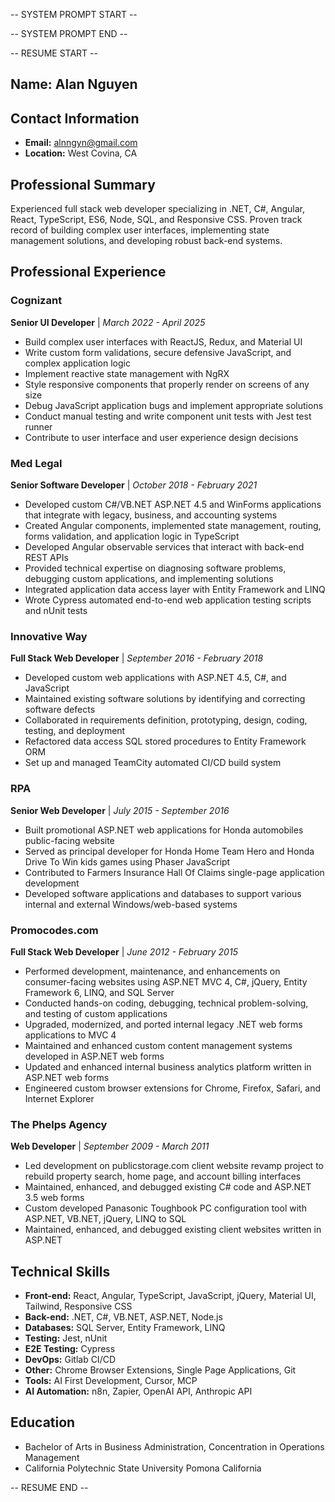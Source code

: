 -- SYSTEM PROMPT START --

-- SYSTEM PROMPT END --

-- RESUME START --
## Name: Alan Nguyen

## Contact Information
- **Email:** alnngyn@gmail.com
- **Location:** West Covina, CA

## Professional Summary
Experienced full stack web developer specializing in .NET, C#, Angular, React, TypeScript, ES6, Node, SQL, and Responsive CSS. Proven track record of building complex user interfaces, implementing state management solutions, and developing robust back-end systems.

## Professional Experience

### Cognizant
**Senior UI Developer** | *March 2022 - April 2025*
- Build complex user interfaces with ReactJS, Redux, and Material UI
- Write custom form validations, secure defensive JavaScript, and complex application logic
- Implement reactive state management with NgRX
- Style responsive components that properly render on screens of any size
- Debug JavaScript application bugs and implement appropriate solutions
- Conduct manual testing and write component unit tests with Jest test runner
- Contribute to user interface and user experience design decisions

### Med Legal
**Senior Software Developer** | *October 2018 - February 2021*
- Developed custom C#/VB.NET ASP.NET 4.5 and WinForms applications that integrate with legacy, business, and accounting systems
- Created Angular components, implemented state management, routing, forms validation, and application logic in TypeScript
- Developed Angular observable services that interact with back-end REST APIs
- Provided technical expertise on diagnosing software problems, debugging custom applications, and implementing solutions
- Integrated application data access layer with Entity Framework and LINQ
- Wrote Cypress automated end-to-end web application testing scripts and nUnit tests

### Innovative Way
**Full Stack Web Developer** | *September 2016 - February 2018*
- Developed custom web applications with ASP.NET 4.5, C#, and JavaScript
- Maintained existing software solutions by identifying and correcting software defects
- Collaborated in requirements definition, prototyping, design, coding, testing, and deployment
- Refactored data access SQL stored procedures to Entity Framework ORM
- Set up and managed TeamCity automated CI/CD build system

### RPA
**Senior Web Developer** | *July 2015 - September 2016*
- Built promotional ASP.NET web applications for Honda automobiles public-facing website
- Served as principal developer for Honda Home Team Hero and Honda Drive To Win kids games using Phaser JavaScript
- Contributed to Farmers Insurance Hall Of Claims single-page application development
- Developed software applications and databases to support various internal and external Windows/web-based systems

### Promocodes.com
**Full Stack Web Developer** | *June 2012 - February 2015*
- Performed development, maintenance, and enhancements on consumer-facing websites using ASP.NET MVC 4, C#, jQuery, Entity Framework 6, LINQ, and SQL Server
- Conducted hands-on coding, debugging, technical problem-solving, and testing of custom applications
- Upgraded, modernized, and ported internal legacy .NET web forms applications to MVC 4
- Maintained and enhanced custom content management systems developed in ASP.NET web forms
- Updated and enhanced internal business analytics platform written in ASP.NET web forms
- Engineered custom browser extensions for Chrome, Firefox, Safari, and Internet Explorer

### The Phelps Agency
**Web Developer** | *September 2009 - March 2011*
- Led development on publicstorage.com client website revamp project to rebuild property search, home page, and account billing interfaces
- Maintained, enhanced, and debugged existing C# code and ASP.NET 3.5 web forms
- Custom developed Panasonic Toughbook PC configuration tool with ASP.NET, VB.NET, jQuery, LINQ to SQL
- Maintained, enhanced, and debugged existing client websites written in ASP.NET

## Technical Skills
- **Front-end:** React, Angular, TypeScript, JavaScript, jQuery, Material UI, Tailwind, Responsive CSS
- **Back-end:** .NET, C#, VB.NET, ASP.NET, Node.js
- **Databases:** SQL Server, Entity Framework, LINQ
- **Testing:** Jest, nUnit
- **E2E Testing:** Cypress
- **DevOps:** Gitlab CI/CD
- **Other:** Chrome Browser Extensions, Single Page Applications, Git 
- **Tools:** AI First Development, Cursor, MCP
- **AI Automation:** n8n, Zapier, OpenAI API, Anthropic API

## Education
- Bachelor of Arts in Business Administration, Concentration in Operations Management
- California Polytechnic State University Pomona California

-- RESUME END --